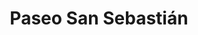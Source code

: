 ---
title: "Paseo San Sebastián"
url: /puerta-parada/paseo-san-sebastian/
shop: centro comercial
---